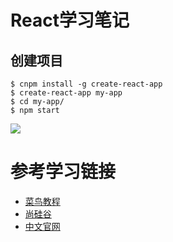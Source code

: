 # React学习笔记
## 创建项目
```
$ cnpm install -g create-react-app
$ create-react-app my-app
$ cd my-app/
$ npm start
```
![](https://www.runoob.com/wp-content/uploads/2016/02/0FBC219D-EFF6-4F0D-BB9D-2A97BD177770.jpg)


# 参考学习链接
* [菜鸟教程](https://www.runoob.com/react/react-install.html)
* [尚硅谷](https://www.bilibili.com/video/av51174155?from=search&seid=15105180625631138353)
* [中文官网](https://zh-hans.reactjs.org/)
